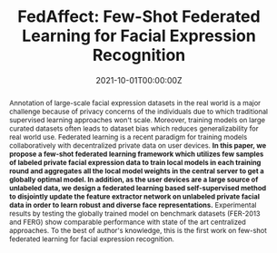 ---
title: "FedAffect: Few-Shot Federated Learning for Facial Expression Recognition"

# Authors
# If you created a profile for a user (e.g. the default `admin` user), write the username (folder name) here 
# and it will be replaced with their full name and linked to their profile.
authors:
- admin
- T. Kar

date: "2021-10-01T00:00:00Z"
doi: ""

# Schedule page publish date (NOT publication's date).
publishDate: "2021-10-05T00:00:00Z"

# Publication type.
# Legend: 0 = Uncategorized; 1 = Conference paper; 2 = Journal article;
# 3 = Preprint / Working Paper; 4 = Report; 5 = Book; 6 = Book section;
# 7 = Thesis; 8 = Patent
publication_types: ["1"]

# Publication name and optional abbreviated publication name.
publication: In *Proceedings of the IEEE/CVF International Conference on Computer Vision (ICCV) Workshops*
publication_short: ""

abstract: Annotation of large-scale facial expression datasets in the real world is a major challenge because of privacy concerns of the individuals due to which traditional supervised learning approaches won't scale. Moreover, training models on large curated datasets often leads to dataset bias which reduces generalizability for real world use. Federated learning is a recent paradigm for training models collaboratively with decentralized private data on user devices. **In this paper, we propose a few-shot federated learning framework which utilizes few samples of labeled private facial expression data to train local models in each training round and aggregates all the local model weights in the central server to get a globally optimal model. In addition, as the user devices are a large source of unlabeled data, we design a federated learning based self-supervised method to disjointly update the feature extractor network on unlabeled private facial data in order to learn robust and diverse face representations.** Experimental results by testing the globally trained model on benchmark datasets (FER-2013 and FERG) show comparable performance with state of the art centralized approaches. To the best of author's knowledge, this is the first work on few-shot federated learning for facial expression recognition.

tags: []

# Display this page in the Featured widget?
featured: true

# Custom links (uncomment lines below)
# links:
# - name: Custom Link
#   url: http://example.org

url_pdf: 'https://openaccess.thecvf.com/content/ICCV2021W/HTCV/papers/Shome_FedAffect_Few-Shot_Federated_Learning_for_Facial_Expression_Recognition_ICCVW_2021_paper.pdf'
url_code: ''
url_dataset: ''
url_poster: 'poster.pdf'
url_project: ''
url_slides: ''
url_source: ''
url_video: 'https://drive.google.com/file/d/17YHCE74ppnvv6pFa3GvI5nKowtlyvMD3/view?usp=sharing'

# Featured image
# To use, add an image named `featured.jpg/png` to your page's folder. 
image:
  caption: ''
  focal_point: ""
  preview_only: false

# Associated Projects (optional).
#   Associate this publication with one or more of your projects.
#   Simply enter your project's folder or file name without extension.
#   E.g. `internal-project` references `content/project/internal-project/index.md`.
#   Otherwise, set `projects: []`.
projects: []

# Slides (optional).
#   Associate this publication with Markdown slides.
#   Simply enter your slide deck's filename without extension.
#   E.g. `slides: "example"` references `content/slides/example/index.md`.
#   Otherwise, set `slides: ""`.
slides: ""
---